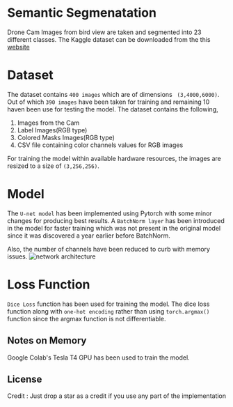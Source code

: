 # Semantic Segmenatation
Drone Cam Images from bird view are taken and segmented into 23 different classes. The Kaggle dataset can be downloaded from the this [website](https://www.kaggle.com/bulentsiyah/semantic-drone-dataset)

# Dataset
The dataset contains `400 images` which are of dimensions ` (3,4000,6000)`. Out of which `390 images` have been taken for training and remaining 10 haven been use for testing the model. The dataset contains the following, 
1) Images from the Cam
2) Label Images(RGB type)
3) Colored Masks Images(RGB type)
4) CSV file containing color channels values for RGB images

For training the model within available hardware resources, the images are resized to a size of `(3,256,256)`.

# Model
The `U-net model` has been implemented using Pytorch with some minor changes for producing best results. A `BatchNorm layer` has been introduced in the model for faster training which was not present in the original model since it was discovered a year earlier before BatchNorm. 

Also, the number of channels have been reduced to curb with memory issues.
![network architecture](https://i.imgur.com/jeDVpqF.png)

# Loss Function
`Dice Loss` function has been used for training the model. The dice loss function along with `one-hot encoding` rather than using `torch.argmax()` function since the argmax function is not differentiable.

## Notes on Memory
Google Colab's Tesla T4 GPU has been used to train the model. 

## License
Credit : Just drop a star as a credit if you use any part of the implementation

